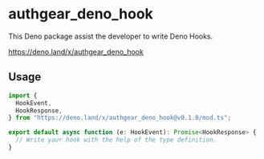 # authgear\_deno\_hook

This Deno package assist the developer to write Deno Hooks.

https://deno.land/x/authgear_deno_hook

## Usage

```typescript
import {
  HookEvent,
  HookResponse,
} from "https://deno.land/x/authgear_deno_hook@v0.1.0/mod.ts";

export default async function (e: HookEvent): Promise<HookResponse> {
  // Write your hook with the help of the type definition.
}
```
